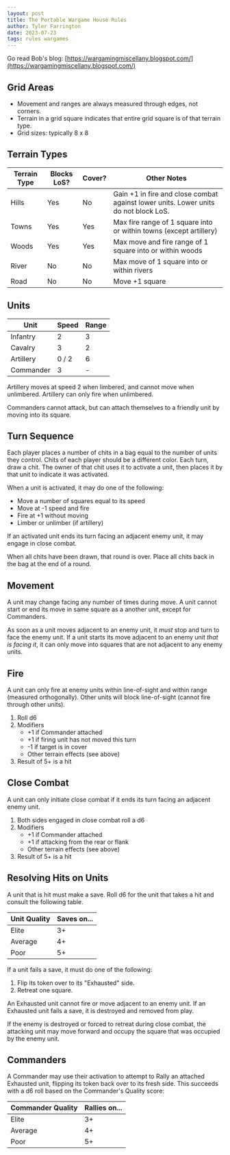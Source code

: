 ```yaml
---
layout: post
title: The Portable Wargame House Rules
author: Tyler Farrington
date: 2023-07-23
tags: rules wargames
---
```


Go read Bob's blog: [https://wargamingmiscellany.blogspot.com/](https://wargamingmiscellany.blogspot.com/)

## Grid Areas

* Movement and ranges are always measured through edges, not corners.
* Terrain in a grid square indicates that entire grid square is of that terrain type.
* Grid sizes: typically 8 x 8

## Terrain Types

| Terrain Type | Blocks LoS? | Cover? | Other Notes                                                                         |
|--------------|-------------|--------|-------------------------------------------------------------------------------------|
| Hills        | Yes         | No     | Gain +1 in fire and close combat against lower units. Lower units do not block LoS. |
| Towns        | Yes         | Yes    | Max fire range of 1 square into or within towns (except artillery)                  |
| Woods        | Yes         | Yes    | Max move and fire range of 1 square into or within woods                            |
| River        | No          | No     | Max move of 1 square into or within rivers                                          |
| Road         | No          | No     | Move +1 square                                                                      |

## Units

| Unit      | Speed | Range |
|-----------|-------|-------|
| Infantry  | 2     | 3     |
| Cavalry   | 3     | 2     |
| Artillery | 0 / 2 | 6     |
| Commander | 3     | -     |

Artillery moves at speed 2 when limbered, and cannot move when unlimbered. Artillery can only fire when unlimbered.

Commanders cannot attack, but can attach themselves to a friendly unit by moving into its square.

## Turn Sequence

Each player places a number of chits in a bag equal to the number of units they control. Chits of each player should be a different color. Each turn, draw a chit. The owner of that chit uses it to activate a unit, then places it by that unit to indicate it was activated.

When a unit is activated, it may do one of the following:

* Move a number of squares equal to its speed
* Move at -1 speed and fire
* Fire at +1 without moving
* Limber or unlimber (if artillery)

If an activated unit ends its turn facing an adjacent enemy unit, it may engage in close combat.

When all chits have been drawn, that round is over. Place all chits back in the bag at the end of a round.

## Movement

A unit may change facing any number of times during move. A unit cannot start or end its move in same square as a another unit, except for Commanders.

As soon as a unit moves adjacent to an enemy unit, it *must* stop and turn to face the enemy unit. If a unit starts its move adjacent to an enemy unit *that is facing it*, it can only move into squares that are not adjacent to any enemy units.

## Fire

A unit can only fire at enemy units within line-of-sight and within range (measured orthogonally). Other units will block line-of-sight (cannot fire through other units).

1. Roll d6
2. Modifiers
    * +1 if Commander attached
    * +1 if firing unit has not moved this turn
    * -1 if target is in cover
    * Other terrain effects (see above)
3. Result of 5+ is a hit

## Close Combat

A unit can only initiate close combat if it ends its turn facing an adjacent enemy unit.

1. Both sides engaged in close combat roll a d6
2. Modifiers
    * +1 if Commander attached
    * +1 if attacking from the rear or flank
    * Other terrain effects (see above)
3. Result of 5+ is a hit

## Resolving Hits on Units

A unit that is hit must make a save. Roll d6 for the unit that takes a hit and consult the following table.

| Unit Quality | Saves on... |
|--------------|-------------|
| Elite        | 3+          |
| Average      | 4+          |
| Poor         | 5+          |

If a unit fails a save, it must do one of the following:

1. Flip its token over to its "Exhausted" side.
2. Retreat one square.

An Exhausted unit cannot fire or move adjacent to an enemy unit. If an Exhausted unit fails a save, it is destroyed and removed from play.

If the enemy is destroyed or forced to retreat during close combat, the attacking unit may move forward and occupy the square that was occupied by the enemy unit.

## Commanders

A Commander may use their activation to attempt to Rally an attached Exhausted unit, flipping its token back over to its fresh side. This succeeds with a d6 roll based on the Commander's Quality score:

| Commander Quality | Rallies on... |
|-------------------|---------------|
| Elite             | 3+            |
| Average           | 4+            |
| Poor              | 5+            |
